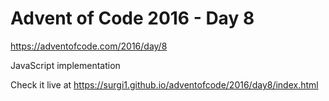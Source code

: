 # Advent of Code 2016 - Day 8

https://adventofcode.com/2016/day/8

JavaScript implementation

Check it live at https://surgi1.github.io/adventofcode/2016/day8/index.html